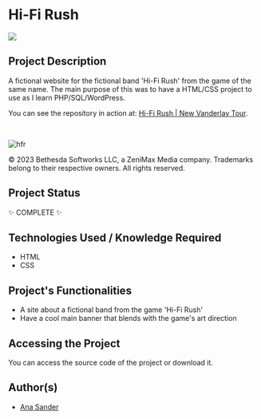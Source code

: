 <h1>Hi-Fi Rush</h1>

<p>
<img src="https://img.shields.io/badge/status-COMPLETE-green?style=for-the-badge&logo=appveyor"/>
</p>

<h2>Project Description</h2>
<p>A fictional website for the fictional band 'Hi-Fi Rush' from the game of the same name. The main purpose of this was to have a HTML/CSS project to use as I learn PHP/SQL/WordPress.</p>
<p>You can see the repository in action at: <a href='https://hi-fi-rush.vercel.app/'>Hi-Fi Rush | New Vanderlay Tour</a>.</p>
</br>

![hfr](https://user-images.githubusercontent.com/108422924/236238232-67434058-de3a-4440-991b-ca73f22af9a5.png)

<p>© 2023 Bethesda Softworks LLC, a ZeniMax Media company. Trademarks belong to their respective owners. All rights reserved.</p>

<h2>Project Status</h2>
<p>✨ COMPLETE ✨</p>

<h2>Technologies Used / Knowledge Required</h2>
<ul>
<li>HTML</li>
<li>CSS</li>
</ul>

<h2>Project's Functionalities</h2>
<ul>
<li>A site about a fictional band from the game 'Hi-Fi Rush'</li>
<li>Have a cool main banner that blends with the game's art direction</li>
</ul>

<h2>Accessing the Project</h2>
<p>You can access the source code of the project or download it.</p>

<h2>Author(s)</h2>
<ul>
<li><a href='https://github.com/anasander'>Ana Sander</a></li>
</ul>

